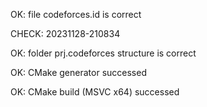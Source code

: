 OK: file codeforces.id is correct
CHECK: 20231128-210834
OK: folder prj.codeforces structure is correct
OK: CMake generator successed
OK: CMake build (MSVC x64) successed
